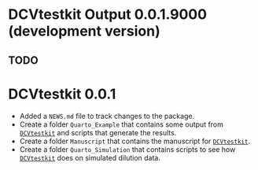 # DCVtestkit Output 0.0.1.9000 (development version)

## TODO

# DCVtestkit 0.0.1

* Added a `NEWS.md` file to track changes to the package.
* Create a folder `Quarto_Example` that contains some output from [`DCVtestkit`](https://github.com/SLINGhub/DCVtestkit) and scripts that generate the results.
* Create a folder `Manuscript` that contains the manuscript for [`DCVtestkit`](https://github.com/SLINGhub/DCVtestkit).
* Create a folder `Quarto_Simulation` that contains scripts to see how [`DCVtestkit`](https://github.com/SLINGhub/DCVtestkit) does on simulated dilution data.
